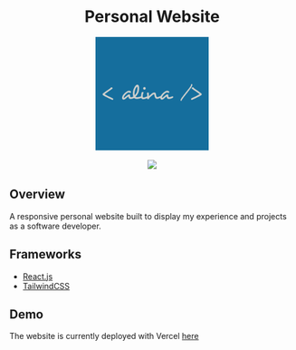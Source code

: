 <h1 align="center">Personal Website</h1>

<p align="center">
  <img src="https://github.com/alina-tariq/personal-website/blob/main/src/assets/img/website.png" height="200">
</p>

<p align="center">
  <img src="https://therealsujitk-vercel-badge.vercel.app/?app=alinacodes&style=plastic&logo=false">
</p>

## Overview 
A responsive personal website built to display my experience and projects as a software developer.

## Frameworks
* [React.js](https://react.dev/)
* [TailwindCSS](https://tailwindcss.com/)

## Demo
The website is currently deployed with Vercel [here](https://alinacodes.vercel.app/)
